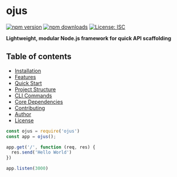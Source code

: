 ﻿# ojus

[![npm version](https://img.shields.io/npm/v/ojus.svg)](https://www.npmjs.com/package/ojus)
[![npm downloads](https://img.shields.io/npm/dm/ojus.svg)](https://www.npmjs.com/package/ojus)
[![License: ISC](https://img.shields.io/badge/License-ISC-blue.svg)](https://opensource.org/licenses/ISC)

**Lightweight, modular Node.js framework for quick API scaffolding**

## Table of contents

* [Installation](#installation)
* [Features](#features)
* [Quick Start](#quick-start)
* [Project Structure](#project-structure)
* [CLI Commands](#cli-commands)
* [Core Dependencies](#core-dependencies)
* [Contributing](#contributing)
* [Author](#author)
* [License](#license)

```js
const ojus = require('ojus')
const app = ojus();

app.get('/', function (req, res) {
  res.send('Hello World')
})

app.listen(3000)
